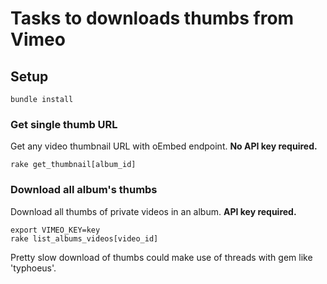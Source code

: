 # Tasks to downloads thumbs from Vimeo

## Setup

    bundle install

### Get single thumb URL

Get any video thumbnail URL with oEmbed endpoint. **No API key required.**

    rake get_thumbnail[album_id]

### Download all album's thumbs

Download all thumbs of private videos in an album. **API key required.**

    export VIMEO_KEY=key 
    rake list_albums_videos[video_id]

Pretty slow download of thumbs could make use of threads with gem like 'typhoeus'.